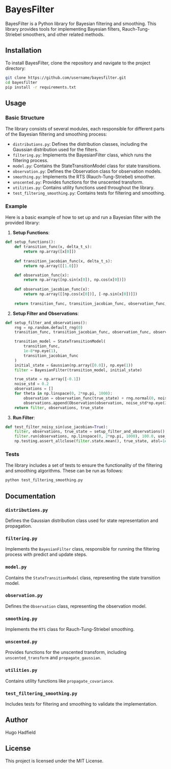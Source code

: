 # BayesFilter

BayesFilter is a Python library for Bayesian filtering and smoothing. This library provides tools for implementing Bayesian filters, Rauch-Tung-Striebel smoothers, and other related methods.

## Installation

To install BayesFilter, clone the repository and navigate to the project directory:

```bash
git clone https://github.com/username/bayesfilter.git
cd bayesfilter
pip install -r requirements.txt
```

## Usage

### Basic Structure

The library consists of several modules, each responsible for different parts of the Bayesian filtering and smoothing process:

- `distributions.py`: Defines the distribution classes, including the Gaussian distribution used for the filters.
- `filtering.py`: Implements the BayesianFilter class, which runs the filtering process.
- `model.py`: Contains the StateTransitionModel class for state transitions.
- `observation.py`: Defines the Observation class for observation models.
- `smoothing.py`: Implements the RTS (Rauch-Tung-Striebel) smoother.
- `unscented.py`: Provides functions for the unscented transform.
- `utilities.py`: Contains utility functions used throughout the library.
- `test_filtering_smoothing.py`: Contains tests for filtering and smoothing.

### Example

Here is a basic example of how to set up and run a Bayesian filter with the provided library:

1. **Setup Functions**:

```python
def setup_functions():
    def transition_func(x, delta_t_s):
        return np.array([x[0]])
    
    def transition_jacobian_func(x, delta_t_s):
        return np.array([[1.0]])

    def observation_func(x):
        return np.array([np.sin(x[0]), np.cos(x[0])])
    
    def observation_jacobian_func(x):
        return np.array([[np.cos(x[0])], [-np.sin(x[0])]])
    
    return transition_func, transition_jacobian_func, observation_func, observation_jacobian_func
```

2. **Setup Filter and Observations**:

```python
def setup_filter_and_observations():
    rng = np.random.default_rng(0)
    transition_func, transition_jacobian_func, observation_func, observation_jacobian_func = setup_functions()

    transition_model = StateTransitionModel(
        transition_func, 
        1e-8*np.eye(1),
        transition_jacobian_func
    )
    initial_state = Gaussian(np.array([0.0]), np.eye(1))
    filter = BayesianFilter(transition_model, initial_state)

    true_state = np.array([-0.1])
    noise_std = 0.2
    observations = []
    for theta in np.linspace(0, 2*np.pi, 1000):
        observation = observation_func(true_state) + rng.normal(0, noise_std, 2)
        observations.append(Observation(observation, noise_std*np.eye(2), observation_func, observation_jacobian_func))
    return filter, observations, true_state
```

3. **Run Filter**:

```python
def test_filter_noisy_sin(use_jacobian=True):
    filter, observations, true_state = setup_filter_and_observations()
    filter.run(observations, np.linspace(0, 2*np.pi, 1000), 100.0, use_jacobian=use_jacobian)
    np.testing.assert_allclose(filter.state.mean(), true_state, atol=1e-2)
```

### Tests

The library includes a set of tests to ensure the functionality of the filtering and smoothing algorithms. These can be run as follows:

```bash
python test_filtering_smoothing.py
```

## Documentation

### `distributions.py`

Defines the Gaussian distribution class used for state representation and propagation.

### `filtering.py`

Implements the `BayesianFilter` class, responsible for running the filtering process with predict and update steps.

### `model.py`

Contains the `StateTransitionModel` class, representing the state transition model.

### `observation.py`

Defines the `Observation` class, representing the observation model.

### `smoothing.py`

Implements the `RTS` class for Rauch-Tung-Striebel smoothing.

### `unscented.py`

Provides functions for the unscented transform, including `unscented_transform` and `propagate_gaussian`.

### `utilities.py`

Contains utility functions like `propagate_covariance`.

### `test_filtering_smoothing.py`

Includes tests for filtering and smoothing to validate the implementation.

## Author

Hugo Hadfield

## License

This project is licensed under the MIT License.